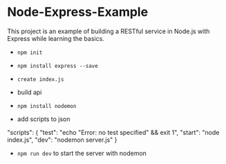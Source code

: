 # Node-Express-Example
This project is an example of building a RESTful service in Node.js with Express while learning the basics.

- `npm init` 
- `npm install express --save`
- `create index.js`
- build api

- `npm install nodemon`


- add scripts to json


 "scripts": {
    "test": "echo \"Error: no test specified\" && exit 1",
    "start": "node index.js",
    "dev": "nodemon server.js"
  }

  - `npm run dev` to start the server with nodemon



